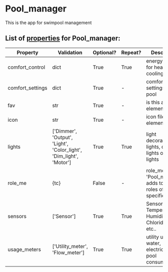 <!--s_name-->
# Pool_manager

<!--e_name-->

<!--s_role-->
<!--e_role-->

<!--s_descr-->
This is the app for swimpool management

<!--e_descr-->

<!--s_tbl-->
## List of [properties](Properties.md) for __Pool_manager__:

  | Property | Validation | Optional? | Repeat? | Description |
  | --- | --- | --- | --- | --- |
  | comfort_control | dict | True | True | energy control for heating or cooling the pool | 
  | comfort_settings | dict | True | - | comfort target settings for the pool | 
  | fav | str | True | - | is this a favorite element | 
  | icon | str | True | - | icon file for this element | 
  | lights | ['Dimmer', 'Output', 'Light', 'Color_light', 'Dim_light', 'Motor'] | True | True | light decoration, lights, dimable lights or color lights | 
  | role_me | {tc} | False | - | role_me of 'Pool_manager', adds <pool> to the roles of the specified tc | 
  | sensors | ['Sensor'] | True | True | Sensors for Temperature, Humidity, Chloride, pH, etc.. | 
  | usage_meters | ['Utility_meter', 'Flow_meter'] | True | True | utility usage of water, electricity and pool consumables | 
<!--e_tbl-->

